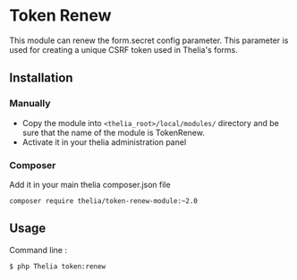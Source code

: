 # Token Renew

This module can renew the form.secret config parameter. This parameter is used for creating a unique CSRF token used in Thelia's forms.

## Installation

### Manually

* Copy the module into ```<thelia_root>/local/modules/``` directory and be sure that the name of the module is TokenRenew.
* Activate it in your thelia administration panel

### Composer

Add it in your main thelia composer.json file

```
composer require thelia/token-renew-module:~2.0
```

## Usage

Command line : 

```
$ php Thelia token:renew
```
